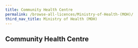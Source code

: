 ```yaml
---
title: Community Health Centre
permalink: /browse-all-licences/Ministry-of-Health-(MOH)/
third_nav_title: Ministry of Health (MOH)
---
```

## Community Health Centre
